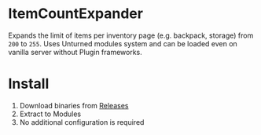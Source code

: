 # ItemCountExpander
Expands the limit of items per inventory page (e.g. backpack, storage) from `200` to `255`.
Uses Unturned modules system and can be loaded even on vanilla server without Plugin frameworks.

# Install
1. Download binaries from [Releases](https://github.com/GazziFX/ItemCountExpander/releases/latest)
2. Extract to Modules
3. No additional configuration is required
